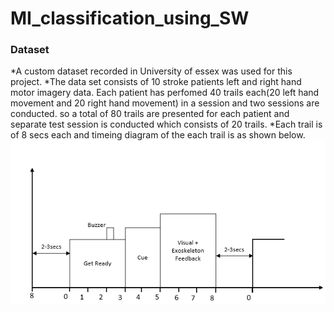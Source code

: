 # MI_classification_using_SW

### Dataset

*A custom dataset recorded in University of essex was used for this project.
*The data set consists of 10 stroke patients left and right hand motor imagery data. Each patient has perfomed 40 trails each(20 left hand movement and 20 right hand movement) in a session and two sessions are conducted. so a total of 80 trails are presented for each patient and separate test session is conducted which consists of 20 trails.
*Each trail is of 8 secs each and timeing diagram of the each trail is as shown below.
![Timing Diagram](https://github.com/naveenkumarch/MI_classification_using_SW/blob/main/Results/Trail_timing_diagram.png?raw=true)
